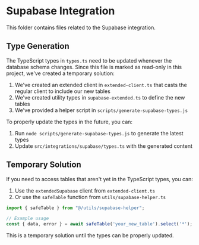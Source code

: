 
# Supabase Integration

This folder contains files related to the Supabase integration.

## Type Generation

The TypeScript types in `types.ts` need to be updated whenever the database schema changes.
Since this file is marked as read-only in this project, we've created a temporary solution:

1. We've created an extended client in `extended-client.ts` that casts the regular client to include our new tables
2. We've created utility types in `supabase-extended.ts` to define the new tables
3. We've provided a helper script in `scripts/generate-supabase-types.js` 

To properly update the types in the future, you can:

1. Run `node scripts/generate-supabase-types.js` to generate the latest types
2. Update `src/integrations/supabase/types.ts` with the generated content

## Temporary Solution

If you need to access tables that aren't yet in the TypeScript types, you can:

1. Use the `extendedSupabase` client from `extended-client.ts`
2. Or use the `safeTable` function from `utils/supabase-helper.ts`

```typescript
import { safeTable } from "@/utils/supabase-helper";

// Example usage
const { data, error } = await safeTable('your_new_table').select('*');
```

This is a temporary solution until the types can be properly updated.

